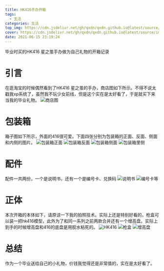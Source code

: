 ```yaml
---
title: HK416手办开箱
tags:
  - 生活
categories: 生活
top_img: https://cdn.jsdelivr.net/gh/qxdn/qxdn.github.io@latest/source/images/HK416-GK/shop.jpg
cover: https://cdn.jsdelivr.net/gh/qxdn/qxdn.github.io@latest/source/images/HK416-GK/shop.jpg
date: 2021-06-15 23:19:24
---
```



毕业时买的HK416 星之茧手办做为自己礼物的开箱记录
<!--more-->

# 引言
在逛淘宝的时候偶然看到了HK416 星之茧的手办，商店图如下所示。不得不说太戳我xp系统了，虽然我不玩少女前线，但是这个实在是太好看了，于是就买下来当我的毕业礼物。
![商店图](/images/HK416-GK/shop.jpg)

# 包装箱
箱子图如下所示，外面的416很可爱。下面四张分别为包装箱的正面、反面、侧面和内侧的图片。
![包装箱正面](/images/HK416-GK/box1.jpg)
![包装箱反面](/images/HK416-GK/box2.jpg)
![包装箱侧面](/images/HK416-GK/box3.jpg)
![包装箱里侧](/images/HK416-GK/box4.jpg)

# 配件
配件一共两份，一个是说明书，还有一个是编号卡、兑换码
![说明书](/images/HK416-GK/part1.jpg)
![编号卡等](/images/HK416-GK/part2.jpg)


# 正体
本次开箱的本体如下，请原谅一下我的拍照技术。实际上还是特别好看的，枪盒可以装一把hk416模型，此外为了和同一系列之前两款合并还有一个增高盘。实际上到手的时候增高盘和416的底盘是用胶水粘死的。
![HK416](/images/HK416-GK/HK416.jpg)
![枪盒](/images/HK416-GK/gun_box.jpg)
![增高盘](/images/HK416-GK/bottom.jpg)

# 总结
作为一个毕业送给自己的小礼物，价钱我觉得还是非常值的，实在是太好看了。